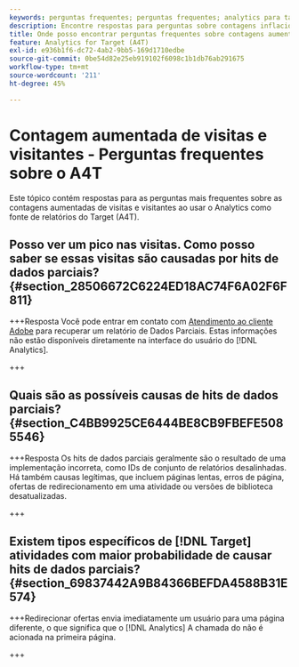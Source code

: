 ```yaml
---
keywords: perguntas frequentes; perguntas frequentes; analytics para target; a4T; inflacionado; visita; visitante; acesso parcial; órfão; órfão; acesso parcial
description: Encontre respostas para perguntas sobre contagens inflacionadas de visitas e visitantes ao usar o Analytics para [!DNL Target] (A4T). Saiba como minimizar "dados parciais".
title: Onde posso encontrar perguntas frequentes sobre contagens aumentadas de visitas e visitantes com o A4T?
feature: Analytics for Target (A4T)
exl-id: e936b1f6-dc72-4ab2-9bb5-169d1710edbe
source-git-commit: 0be54d82e25eb919102f6098c1b1db76ab291675
workflow-type: tm+mt
source-wordcount: '211'
ht-degree: 45%

---
```


# Contagem aumentada de visitas e visitantes - Perguntas frequentes sobre o A4T

Este tópico contém respostas para as perguntas mais frequentes sobre as contagens aumentadas de visitas e visitantes ao usar o Analytics como fonte de relatórios do Target (A4T).

## Posso ver um pico nas visitas. Como posso saber se essas visitas são causadas por hits de dados parciais? {#section_28506672C6224ED18AC74F6A02F6F811}

+++Resposta Você pode entrar em contato com [Atendimento ao cliente Adobe](/help/main/cmp-resources-and-contact-information.md#reference_ACA3391A00EF467B87930A450050077C) para recuperar um relatório de Dados Parciais. Estas informações não estão disponíveis diretamente na interface do usuário do [!DNL Analytics].

+++

## Quais são as possíveis causas de hits de dados parciais? {#section_C4BB9925CE6444BE8CB9FBEFE5085546}

+++Resposta Os hits de dados parciais geralmente são o resultado de uma implementação incorreta, como IDs de conjunto de relatórios desalinhadas. Há também causas legítimas, que incluem páginas lentas, erros de página, ofertas de redirecionamento em uma atividade ou versões de biblioteca desatualizadas.

+++

## Existem tipos específicos de [!DNL Target] atividades com maior probabilidade de causar hits de dados parciais? {#section_69837442A9B84366BEFDA4588B31E574}

+++Redirecionar ofertas envia imediatamente um usuário para uma página diferente, o que significa que o [!DNL Analytics] A chamada do não é acionada na primeira página.

+++